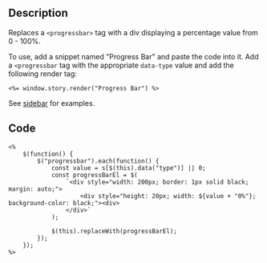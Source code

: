 ## Description
Replaces a `<progressbar>` tag with a div displaying a percentage value from 0 - 100%.

To use, add a snippet named "Progress Bar" and paste the code into it. Add a `<progressbar` tag with the appropriate `data-type` value and add the following render tag:
```
<%= window.story.render("Progress Bar") %>
```

See [sidebar](/snippets/sidebar.md) for examples.

## Code

```
<%
	$(function() {
		$("progressbar").each(function() {
			const value = s[$(this).data("type")] || 0;
			const progressBarEl = $(
				`<div style="width: 200px; border: 1px solid black; margin: auto;">
					<div style="height: 20px; width: ${value + "0%"}; background-color: black;"><div>
				</div>`
			);
			
			$(this).replaceWith(progressBarEl);
		});
	});
%>
```
